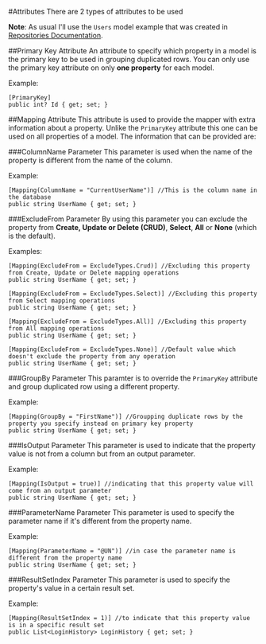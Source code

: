 #Attributes
There are 2 types of attributes to be used

**Note**: As usual I'll use the `Users` model example that was created in [Repositories Documentation](https://github.com/AndrewFahmy/SqlMapper/blob/master/docs/creating_repositories.md).

##Primary Key Attribute
An attribute to specify which property in a model is the primary key to be used in grouping duplicated rows. You can only use the primary key attribute on only **one property** for each model.

Example:
```
[PrimaryKey]
public int? Id { get; set; }
```

##Mapping Attribute
This attribute is used to provide the mapper with extra information about a property. Unlike the `PrimaryKey` attribute this one can be used on all properties of a model. The information that can be provided are:

###ColumnName Parameter
This parameter is used when the name of the property is different from the name of the column.

Example:
```
[Mapping(ColumnName = "CurrentUserName")] //This is the column name in the database
public string UserName { get; set; }
```

###ExcludeFrom Parameter
By using this parameter you can exclude the property from **Create, Update or Delete (CRUD)**, **Select**, **All** or **None** (which is the default).

Examples:
```
[Mapping(ExcludeFrom = ExcludeTypes.Crud)] //Excluding this property from Create, Update or Delete mapping operations
public string UserName { get; set; }
```

```
[Mapping(ExcludeFrom = ExcludeTypes.Select)] //Excluding this property from Select mapping operations
public string UserName { get; set; }
```

```
[Mapping(ExcludeFrom = ExcludeTypes.All)] //Excluding this property from All mapping operations
public string UserName { get; set; }
```

```
[Mapping(ExcludeFrom = ExcludeTypes.None)] //Default value which doesn't exclude the property from any operation
public string UserName { get; set; }
```

###GroupBy Parameter
This paramter is to override the `PrimaryKey` attribute and group duplicated row using a different property.

Example:
```
[Mapping(GroupBy = "FirstName")] //Groupping duplicate rows by the property you specify instead on primary key property
public string UserName { get; set; }
```

###IsOutput Parameter
This parameter is used to indicate that the property value is not from a column but from an output parameter.

Example:
```
[Mapping(IsOutput = true)] //indicating that this property value will come from an output parameter
public string UserName { get; set; }
```

###ParameterName Parameter
This parameter is used to specify the parameter name if it's different from the property name.

Example:
```
[Mapping(ParameterName = "@UN")] //in case the parameter name is different from the property name
public string UserName { get; set; }
```

###ResultSetIndex Parameter
This parameter is used to specify the property's value in a certain result set.

Example:
```
[Mapping(ResultSetIndex = 1)] //to indicate that this property value is in a specific result set
public List<LoginHistory> LoginHistory { get; set; }
```
